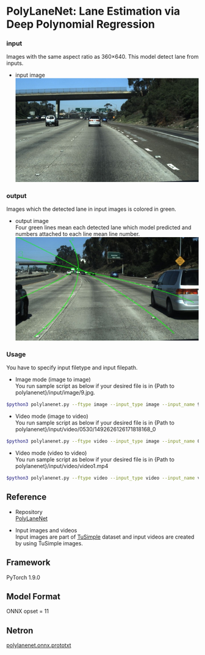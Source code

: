 # PolyLaneNet: Lane Estimation via Deep Polynomial Regression

### input
Images with the same aspect ratio as 360×640. This model detect lane from inputs.
- input image    
![入力画像](./raws/original.jpg)    

### output
Images which the detected lane in input images is colored in green.
- output image    
Four green lines mean each detected lane which model predicted and numbers attached to each line mean line number.
![出力画像](./raws/output.jpg)

### Usage
You have to specify input filetype and input filepath.    
- Image mode (image to image)   
You run sample script as below if your desired file is in {Path to polylanenet}/input/image/9.jpg.
```bash
$python3 polylanenet.py --ftype image --input_type image --input_name 9.jpg
```

- Video mode (image to video)   
You run sample script as below if your desired file is in {Path to polylanenet}/input/video/0530/1492626126171818168_0
```bash
$python3 polylanenet.py --ftype video --input_type image --input_name 0530/1492626126171818168_0
```

- Video mode (video to video)   
You run sample script as below if your desired file is in {Path to polylanenet}/input/video/video1.mp4
```bash
$python3 polylanenet.py --ftype video --input_type video --input_name video1.mp4
```



## Reference
- Repository    
[PolyLaneNet](https://github.com/lucastabelini/PolyLaneNet)

- Input images and videos    
Input images are part of [TuSimple](https://github.com/TuSimple/tusimple-benchmark) dataset and input videos are created by using TuSimple images.

## Framework

PyTorch 1.9.0


## Model Format

ONNX opset = 11

## Netron

[polylanenet.onnx.prototxt](https://netron.app/?url=https://storage.googleapis.com/ailia-models/polylanenet/polylanenet.onnx.prototxt)
